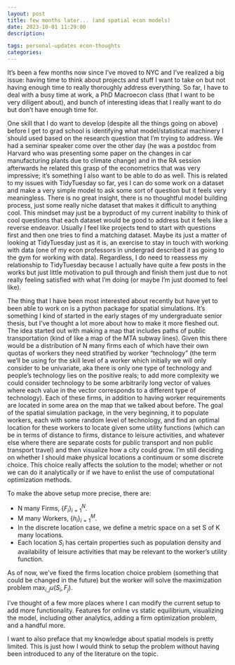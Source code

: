 ```yaml
---
layout: post
title: few months later... (and spatial econ models)
date: 2023-10-01 11:29:00
description: 

tags: personal-updates econ-thoughts
categories:
---
```


It’s been a few months now since I’ve moved to NYC and I’ve realized a big issue: having time to think about projects and stuff I want to take on but not having enough time to really thoroughly address everything. So far, I have to deal with a busy time at work, a PhD Macroecon class (that I want to be very diligent about), and bunch of interesting ideas that I really want to do but don’t have enough time for.

One skill that I do want to develop (despite all the things going on above) before I get to grad school is identifying what model/statistical machinery I should used based on the research question that I’m trying to address. We had a seminar speaker come over the other day (he was a postdoc from Harvard who was presenting some paper on the changes in car manufacturing plants due to climate change) and in the RA session afterwards he related this grasp of the econometrics that was very impressive; it’s something I also want to be able to do as well. This is related to my issues with TidyTuesday so far, yes I can do some work on a dataset and make a very simple model to ask some sort of question but it feels very meaningless. There is no great insight, there is no thoughtful model building process, just some really niche dataset that makes it difficult to anything cool. This mindset may just be a byproduct of my current inability to think of cool questions that each dataset would be good to address but it feels like a reverse endeavor. Usually I feel like projects tend to start with questions first and then one tries to find a matching dataset. Maybe its just a matter of looking at TidyTuesday just as it is, an exercise to stay in touch with working with data (one of my econ professors in undergrad described it as going to the gym for working with data). Regardless, I do need to reassess my relationship to TidyTuesday because I actually have quite a few posts in the works but just little motivation to pull through and finish them just due to not really feeling satisfied with what I’m doing (or maybe I’m just doomed to feel like).

The thing that I have been most interested about recently but have yet to been able to work on is a python package for spatial simulations. It’s something I kind of started in the early stages of my undergraduate senior thesis, but I’ve thought a lot more about how to make it more fleshed out. The idea started out with making a map that includes paths of public transportation (kind of like a map of the MTA subway lines). Given this there would be a distribution of N many firms each of which have their own quotas of workers they need stratified by worker “technology” (the term we’ll be using for the skill level of a worker which initially we will only consider to be univariate, aka there is only one type of technology and people’s technology lies on the positive reals; to add more complexity we could consider technology to be some arbitrarily long vector of values where each value in the vector corresponds to a different type of technology). Each of these firms, in addition to having worker requirements are located in some area on the map that we talked about before. The goal of the spatial simulation package, in the very beginning, it to populate workers, each with some random level of technology, and find an optimal location for these workers to locate given some utility functions (which can be in terms of distance to firms, distance to leisure activities, and whatever else where there are separate costs for public transport and non public transport travel) and then visualize how a city could grow. I’m still deciding on whether I should make physical locations a continuum or some discrete choice. This choice really affects the solution to the model; whether or not we can do it analytically or if we have to enlist the use of computational optimization methods.

To make the above setup more precise, there are:

- N many Firms, $\left\{F_i\right\}^N_{i=1}$.
- M many Workers, $\left\{h_i\right\}^M_{i=1}$.
- In the discrete location case, we define a metric space on a set S of K many locations.
- Each location $S_i$  has certain properties such as population density and availability of leisure activities that may be relevant to the worker’s utility function.

As of now, we’ve fixed the firms location choice problem (something that could be changed in the future) but the worker will solve the maximization problem $\max_{i,j}u(S_i, F_j)$.

I’ve thought of a few more places where I can modify the current setup to add more functionality. Features for online vs static equilibrium, visualizing the model, including other analytics, adding a firm optimization problem, and a handful more.

I want to also preface that my knowledge about spatial models is pretty limited. This is just how I would think to setup the problem without having been introduced to any of the literature on the topic.
